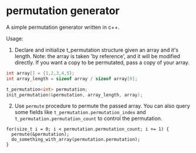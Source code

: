 # permutation generator

A simple permutation generator written in c++. 

Usage:
1. Declare and initialize t_permutation structure given an array and it's length. Note: the array is taken 'by reference', and it will be modified directly. If you want a copy to be permutated, pass a copy of your array.
```c
int array[] = {1,2,3,4,5};
int array_length = sizeof array / sizeof array[0];

t_permutation<int> permutation;
init_permutation(&permutation, array_length, array);
```

2. Use `permute` procedure to permute the passed array. You can also query some fields like `t_permutation.permutation_index` and `t_permutation.permutation_count` to control the permutation.

```
for(size_t i = 0; i < permutation.permutation_count; i += 1) {
  permute(&permutation);
  do_something_with_array(permutation.permutation);
}
``` 
